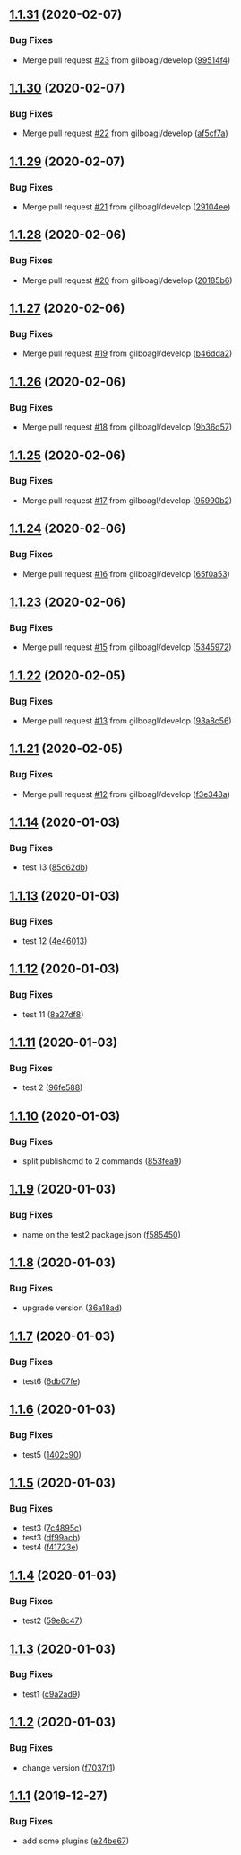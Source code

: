 ## [1.1.31](https://github.com/gilboagl/circleci-test/compare/v1.1.30...v1.1.31) (2020-02-07)


### Bug Fixes

* Merge pull request [#23](https://github.com/gilboagl/circleci-test/issues/23) from gilboagl/develop ([99514f4](https://github.com/gilboagl/circleci-test/commit/99514f4c736c9b0de34d8d7538aae35c2ebc8899))

## [1.1.30](https://github.com/gilboagl/circleci-test/compare/v1.1.29...v1.1.30) (2020-02-07)


### Bug Fixes

* Merge pull request [#22](https://github.com/gilboagl/circleci-test/issues/22) from gilboagl/develop ([af5cf7a](https://github.com/gilboagl/circleci-test/commit/af5cf7abf77a830046ba535967ed222cc75a7821))

## [1.1.29](https://github.com/gilboagl/circleci-test/compare/v1.1.28...v1.1.29) (2020-02-07)


### Bug Fixes

* Merge pull request [#21](https://github.com/gilboagl/circleci-test/issues/21) from gilboagl/develop ([29104ee](https://github.com/gilboagl/circleci-test/commit/29104ee45eda65b73231c20b778ee9af4761a288))

## [1.1.28](https://github.com/gilboagl/circleci-test/compare/v1.1.27...v1.1.28) (2020-02-06)


### Bug Fixes

* Merge pull request [#20](https://github.com/gilboagl/circleci-test/issues/20) from gilboagl/develop ([20185b6](https://github.com/gilboagl/circleci-test/commit/20185b65f5da22205f4e09e54d7c96fac809fb3c))

## [1.1.27](https://github.com/gilboagl/circleci-test/compare/v1.1.26...v1.1.27) (2020-02-06)


### Bug Fixes

* Merge pull request [#19](https://github.com/gilboagl/circleci-test/issues/19) from gilboagl/develop ([b46dda2](https://github.com/gilboagl/circleci-test/commit/b46dda2314faa38438df13b6862450676ad9996f))

## [1.1.26](https://github.com/gilboagl/circleci-test/compare/v1.1.25...v1.1.26) (2020-02-06)


### Bug Fixes

* Merge pull request [#18](https://github.com/gilboagl/circleci-test/issues/18) from gilboagl/develop ([9b36d57](https://github.com/gilboagl/circleci-test/commit/9b36d576cf6f1ffec94c893890e97a0ae7dc9a7d))

## [1.1.25](https://github.com/gilboagl/circleci-test/compare/v1.1.24...v1.1.25) (2020-02-06)


### Bug Fixes

* Merge pull request [#17](https://github.com/gilboagl/circleci-test/issues/17) from gilboagl/develop ([95990b2](https://github.com/gilboagl/circleci-test/commit/95990b2c441897c1d9e2f6c24d658b3e9b604198))

## [1.1.24](https://github.com/gilboagl/circleci-test/compare/v1.1.23...v1.1.24) (2020-02-06)


### Bug Fixes

* Merge pull request [#16](https://github.com/gilboagl/circleci-test/issues/16) from gilboagl/develop ([65f0a53](https://github.com/gilboagl/circleci-test/commit/65f0a53880a4ec4f1cf42ccb29ee42f73434c8d0))

## [1.1.23](https://github.com/gilboagl/circleci-test/compare/v1.1.22...v1.1.23) (2020-02-06)


### Bug Fixes

* Merge pull request [#15](https://github.com/gilboagl/circleci-test/issues/15) from gilboagl/develop ([5345972](https://github.com/gilboagl/circleci-test/commit/53459721e103f6297b8a879b57a5b71e076c3fef))

## [1.1.22](https://github.com/gilboagl/circleci-test/compare/v1.1.21...v1.1.22) (2020-02-05)


### Bug Fixes

* Merge pull request [#13](https://github.com/gilboagl/circleci-test/issues/13) from gilboagl/develop ([93a8c56](https://github.com/gilboagl/circleci-test/commit/93a8c56bb23b04f538c41d760f10d28fc4dbc37a))

## [1.1.21](https://github.com/gilboagl/circleci-test/compare/v1.1.20...v1.1.21) (2020-02-05)


### Bug Fixes

* Merge pull request [#12](https://github.com/gilboagl/circleci-test/issues/12) from gilboagl/develop ([f3e348a](https://github.com/gilboagl/circleci-test/commit/f3e348a1c69ccff946712979375a7bbd985f1fba))

## [1.1.14](https://github.com/gilboagl/circleci-test/compare/v1.1.13...v1.1.14) (2020-01-03)


### Bug Fixes

* test 13 ([85c62db](https://github.com/gilboagl/circleci-test/commit/85c62db261b90076f01e25530c446f0a93cd44d6))

## [1.1.13](https://github.com/gilboagl/circleci-test/compare/v1.1.12...v1.1.13) (2020-01-03) 


### Bug Fixes

* test 12 ([4e46013](https://github.com/gilboagl/circleci-test/commit/4e46013cf9a3101b650af56a685ea9cc8c576eb3))

## [1.1.12](https://github.com/gilboagl/circleci-test/compare/v1.1.11...v1.1.12) (2020-01-03)


### Bug Fixes

* test 11 ([8a27df8](https://github.com/gilboagl/circleci-test/commit/8a27df8705058b73031f2bf3eb919b38c2a630c2))

## [1.1.11](https://github.com/gilboagl/circleci-test/compare/v1.1.10...v1.1.11) (2020-01-03)


### Bug Fixes

* test 2 ([96fe588](https://github.com/gilboagl/circleci-test/commit/96fe588b7381e832401f72edfa8caca68ad62953))

## [1.1.10](https://github.com/gilboagl/circleci-test/compare/v1.1.9...v1.1.10) (2020-01-03)


### Bug Fixes

* split publishcmd to 2 commands ([853fea9](https://github.com/gilboagl/circleci-test/commit/853fea9fc16c6bf64f6df8cebe8b72e624c8b7ec))

## [1.1.9](https://github.com/gilboagl/circleci-test/compare/v1.1.8...v1.1.9) (2020-01-03)


### Bug Fixes

* name on the test2 package.json ([f585450](https://github.com/gilboagl/circleci-test/commit/f5854504ec14b767f47f4534c0734cadc555fb46))

## [1.1.8](https://github.com/gilboagl/circleci-test/compare/v1.1.7...v1.1.8) (2020-01-03)


### Bug Fixes

* upgrade version ([36a18ad](https://github.com/gilboagl/circleci-test/commit/36a18adafa2e102e6f69255d9747178a0de0097a))

## [1.1.7](https://github.com/gilboagl/circleci-test/compare/v1.1.6...v1.1.7) (2020-01-03)


### Bug Fixes

* test6 ([6db07fe](https://github.com/gilboagl/circleci-test/commit/6db07fecd9fe27d3de4661e882ddf31a9314201e))

## [1.1.6](https://github.com/gilboagl/circleci-test/compare/v1.1.5...v1.1.6) (2020-01-03)


### Bug Fixes

* test5 ([1402c90](https://github.com/gilboagl/circleci-test/commit/1402c9069f61731b64ac9777c7852996f0e02647))

## [1.1.5](https://github.com/gilboagl/circleci-test/compare/v1.1.4...v1.1.5) (2020-01-03)


### Bug Fixes

* test3 ([7c4895c](https://github.com/gilboagl/circleci-test/commit/7c4895cf24a133148eb81e8ea4cc17584fdbdbd1))
* test3 ([df99acb](https://github.com/gilboagl/circleci-test/commit/df99acbaf7d8caa6e05882bc0b6eeb480889afa0))
* test4 ([f41723e](https://github.com/gilboagl/circleci-test/commit/f41723e7b0ae637b68cda3d7c7977dc0ba0989c9))

## [1.1.4](https://github.com/gilboagl/circleci-test/compare/v1.1.3...v1.1.4) (2020-01-03)


### Bug Fixes

* test2 ([59e8c47](https://github.com/gilboagl/circleci-test/commit/59e8c47d445182b52a256fa894f996908e1524c1))

## [1.1.3](https://github.com/gilboagl/circleci-test/compare/v1.1.2...v1.1.3) (2020-01-03)


### Bug Fixes

* test1 ([c9a2ad9](https://github.com/gilboagl/circleci-test/commit/c9a2ad95d269e645965b2907149169c88fe44985))

## [1.1.2](https://github.com/gilboagl/circleci-test/compare/v1.1.1...v1.1.2) (2020-01-03)


### Bug Fixes

* change version ([f7037f1](https://github.com/gilboagl/circleci-test/commit/f7037f1d086d51d3590d71a2159df247fbeb101c))

## [1.1.1](https://github.com/gilboagl/circleci-test/compare/v1.1.0...v1.1.1) (2019-12-27)


### Bug Fixes

* add some plugins ([e24be67](https://github.com/gilboagl/circleci-test/commit/e24be67d35d8e237b98b05b237e9b7ebe79a56a7))
